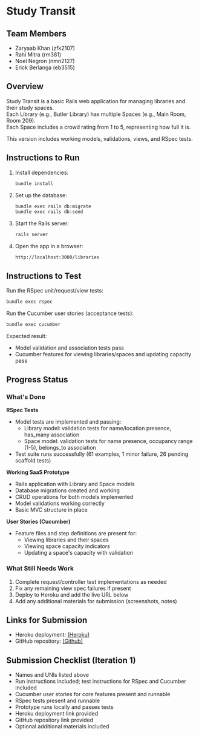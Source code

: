 # Study Transit

## Team Members
- Zaryaab Khan (zfk2107)
- Rahi Mitra (rm381)
- Noel Negron (nmn2127)
- Erick Berlanga (eb3515)

## Overview
Study Transit is a basic Rails web application for managing libraries and their study spaces.  
Each Library (e.g., Butler Library) has multiple Spaces (e.g., Main Room, Room 209).  
Each Space includes a crowd rating from 1 to 5, representing how full it is.

This version includes working models, validations, views, and RSpec tests.

## Instructions to Run

1. Install dependencies:
   ```bash
   bundle install
   ```

2. Set up the database:

   ```bash
   bundle exec rails db:migrate
   bundle exec rails db:seed
   ```

3. Start the Rails server:

   ```bash
   rails server
   ```

4. Open the app in a browser:

   ```
   http://localhost:3000/libraries
   ```

## Instructions to Test

Run the RSpec unit/request/view tests:

```bash
bundle exec rspec
```

Run the Cucumber user stories (acceptance tests):

```bash
bundle exec cucumber
```

Expected result:

- Model validation and association tests pass
- Cucumber features for viewing libraries/spaces and updating capacity pass

## Progress Status

### What's Done

**RSpec Tests**
- Model tests are implemented and passing:
  - Library model: validation tests for name/location presence, has_many association
  - Space model: validation tests for name presence, occupancy range (1-5), belongs_to association
- Test suite runs successfully (61 examples, 1 minor failure, 26 pending scaffold tests)

**Working SaaS Prototype**
- Rails application with Library and Space models
- Database migrations created and working
- CRUD operations for both models implemented
- Model validations working correctly
- Basic MVC structure in place

**User Stories (Cucumber)**
- Feature files and step definitions are present for:
  - Viewing libraries and their spaces
  - Viewing space capacity indicators
  - Updating a space's capacity with validation

### What Still Needs Work
1. Complete request/controller test implementations as needed
2. Fix any remaining view spec failures if present
3. Deploy to Heroku and add the live URL below
4. Add any additional materials for submission (screenshots, notes)

## Links for Submission

- Heroku deployment: [(Heroku)](https://tranquil-springs-29537-42430299ccf0.herokuapp.com/)
- GitHub repository: [(Github)](https://github.com/rahiii/studytransit/)

## Submission Checklist (Iteration 1)

- Names and UNIs listed above
- Run instructions included; test instructions for RSpec and Cucumber included
- Cucumber user stories for core features present and runnable
- RSpec tests present and runnable
- Prototype runs locally and passes tests
- Heroku deployment link provided
- GitHub repository link provided
- Optional additional materials included


